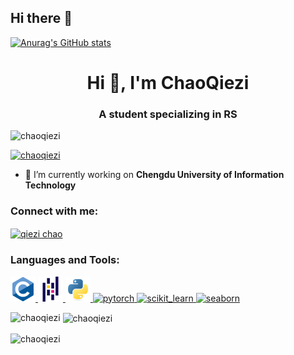 ## Hi there 👋
[![Anurag's GitHub stats](https://github-readme-stats.vercel.app/api?username=ChaoQiezi)](https://github.com/anuraghazra/github-readme-stats)

<h1 align="center">Hi 👋, I'm ChaoQiezi</h1>
<h3 align="center">A student specializing in RS</h3>

<p align="left"> <img src="https://komarev.com/ghpvc/?username=chaoqiezi&label=Profile%20views&color=0e75b6&style=flat" alt="chaoqiezi" /> </p>

<p align="left"> <a href="https://github.com/ryo-ma/github-profile-trophy"><img src="https://github-profile-trophy.vercel.app/?username=chaoqiezi" alt="chaoqiezi" /></a> </p>

- 🔭 I’m currently working on **Chengdu University of Information Technology**

<h3 align="left">Connect with me:</h3>
<p align="left">
<a href="https://stackoverflow.com/users/qiezi chao" target="blank"><img align="center" src="https://raw.githubusercontent.com/rahuldkjain/github-profile-readme-generator/master/src/images/icons/Social/stack-overflow.svg" alt="qiezi chao" height="30" width="40" /></a>
</p>

<h3 align="left">Languages and Tools:</h3>
<p align="left"> <a href="https://www.cprogramming.com/" target="_blank" rel="noreferrer"> <img src="https://raw.githubusercontent.com/devicons/devicon/master/icons/c/c-original.svg" alt="c" width="40" height="40"/> </a> <a href="https://pandas.pydata.org/" target="_blank" rel="noreferrer"> <img src="https://raw.githubusercontent.com/devicons/devicon/2ae2a900d2f041da66e950e4d48052658d850630/icons/pandas/pandas-original.svg" alt="pandas" width="40" height="40"/> </a> <a href="https://www.python.org" target="_blank" rel="noreferrer"> <img src="https://raw.githubusercontent.com/devicons/devicon/master/icons/python/python-original.svg" alt="python" width="40" height="40"/> </a> <a href="https://pytorch.org/" target="_blank" rel="noreferrer"> <img src="https://www.vectorlogo.zone/logos/pytorch/pytorch-icon.svg" alt="pytorch" width="40" height="40"/> </a> <a href="https://scikit-learn.org/" target="_blank" rel="noreferrer"> <img src="https://upload.wikimedia.org/wikipedia/commons/0/05/Scikit_learn_logo_small.svg" alt="scikit_learn" width="40" height="40"/> </a> <a href="https://seaborn.pydata.org/" target="_blank" rel="noreferrer"> <img src="https://seaborn.pydata.org/_images/logo-mark-lightbg.svg" alt="seaborn" width="40" height="40"/> </a> </p>

<p><img align="left" src="https://github-readme-stats.vercel.app/api/top-langs?username=chaoqiezi&show_icons=true&locale=en&layout=compact" alt="chaoqiezi" /></p>

<p>&nbsp;<img align="center" src="https://github-readme-stats.vercel.app/api?username=chaoqiezi&show_icons=true&locale=en" alt="chaoqiezi" /></p>

<p><img align="center" src="https://github-readme-streak-stats.herokuapp.com/?user=chaoqiezi&" alt="chaoqiezi" /></p>

<!--
**ChaoQiezi/ChaoQiezi** is a ✨ _special_ ✨ repository because its `README.md` (this file) appears on your GitHub profile.

Here are some ideas to get you started:

- 🔭 I’m currently working on ...
- 🌱 I’m currently learning ...
- 👯 I’m looking to collaborate on ...
- 🤔 I’m looking for help with ...
- 💬 Ask me about ...
- 📫 How to reach me: ...
- 😄 Pronouns: ...
- ⚡ Fun fact: ...
-->
